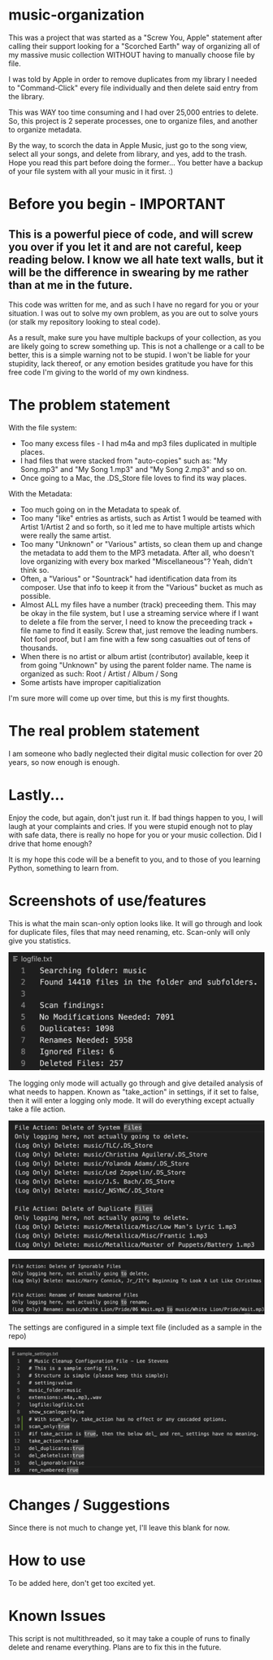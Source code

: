 # music-organization

This was a project that was started as a "Screw You, Apple" statement after calling their support looking for a "Scorched Earth" way of organizing all of my massive music collection WITHOUT having to manually choose file by file.

I was told by Apple in order to remove duplicates from my library I needed to "Command-Click" every file individually and then delete said entry from the library.

This was WAY too time consuming and I had over 25,000 entries to delete.  So, this project is 2 seperate processes, one to organize files, and another to organize metadata.

By the way, to scorch the data in Apple Music, just go to the song view, select all your songs, and delete from library, and yes, add to the trash.  Hope you read this part before doing the former...  You better have a backup of your file system with all your music in it first.  :)

# Before you begin - IMPORTANT

## This is a powerful piece of code, and will screw you over if you let it and are not careful, keep reading below.  I know we all hate text walls, but it will be the difference in swearing by me rather than at me in the future.

This code was written for me, and as such I have no regard for you or your situation.  I was out to solve my own problem, as you are out to solve yours (or stalk my repository looking to steal code).

As a result, make sure you have multiple backups of your collection, as you are likely going to screw something up.  This is not a challenge or a call to be better, this is a simple warning not to be stupid.  I won't be liable for your stupidity, lack thereof, or any emotion besides gratitude you have for this free code I'm giving to the world of my own kindness.

# The problem statement

With the file system:

- Too many excess files - I had m4a and mp3 files duplicated in multiple places.
- I had files that were stacked from "auto-copies" such as: "My Song.mp3" and "My Song 1.mp3" and "My Song 2.mp3" and so on.
- Once going to a Mac, the .DS_Store file loves to find its way places.

With the Metadata:

- Too much going on in the Metadata to speak of.
- Too many "like" entries as artists, such as Artist 1 would be teamed with Artist 1/Artist 2 and so forth, so it led me to have multiple artists which were really the same artist.
- Too many "Unknown" or "Various" artists, so clean them up and change the metadata to add them to the MP3 metadata.  After all, who doesn't love organizing with every box marked "Miscellaneous"?  Yeah, didn't think so.
- Often, a "Various" or "Sountrack" had identification data from its composer.  Use that info to keep it from the "Various" bucket as much as possible.
- Almost ALL my files have a number (track) preceeding them.  This may be okay in the file system, but I use a streaming service where if I want to delete a file from the server, I need to know the preceeding track + file name to find it easily.  Screw that, just remove the leading numbers.  Not fool proof, but I am fine with a few song casualties out of tens of thousands.
- When there is no artist or album artist (contributor) available, keep it from going "Unknown" by using the parent folder name.  The name is organized as such:  Root / Artist / Album / Song
- Some artists have improper capitialization

I'm sure more will come up over time, but this is my first thoughts.

# The real problem statement

I am someone who badly neglected their digital music collection for over 20 years, so now enough is enough.

# Lastly...

Enjoy the code, but again, don't just run it.  If bad things happen to you, I will laugh at your complaints and cries.  If you were stupid enough not to play with safe data, there is really no hope for you or your music collection.  Did I drive that home enough?

It is my hope this code will be a benefit to you, and to those of you learning Python, something to learn from.

# Screenshots of use/features

This is what the main scan-only option looks like.  It will go through and look for duplicate files, files that may need renaming, etc.  Scan-only will only give you statistics.

![](./img/music_scanonly.jpg)

The logging only mode will actually go through and give detailed analysis of what needs to happen.  Known as "take_action" in settings, if it set to false, then it will enter a logging only mode.  It will do everything except actually take a file action.

![](./img/music_log_delete.jpg)

![](./img/music_log_rename.jpg)

The settings are configured in a simple text file (included as a sample in the repo)

![](./img/music_sample_settings.jpg)

# Changes / Suggestions
Since there is not much to change yet, I'll leave this blank for now.

# How to use

To be added here, don't get too excited yet.

# Known Issues

This script is not multithreaded, so it may take a couple of runs to finally delete and rename everything.  Plans are to fix this in the future.